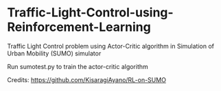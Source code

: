 # Traffic-Light-Control-using-Reinforcement-Learning
Traffic Light Control problem using Actor-Critic algorithm in Simulation of Urban Mobility (SUMO) simulator

Run sumotest.py to train the actor-critic algorithm

Credits: https://github.com/KisaragiAyano/RL-on-SUMO
